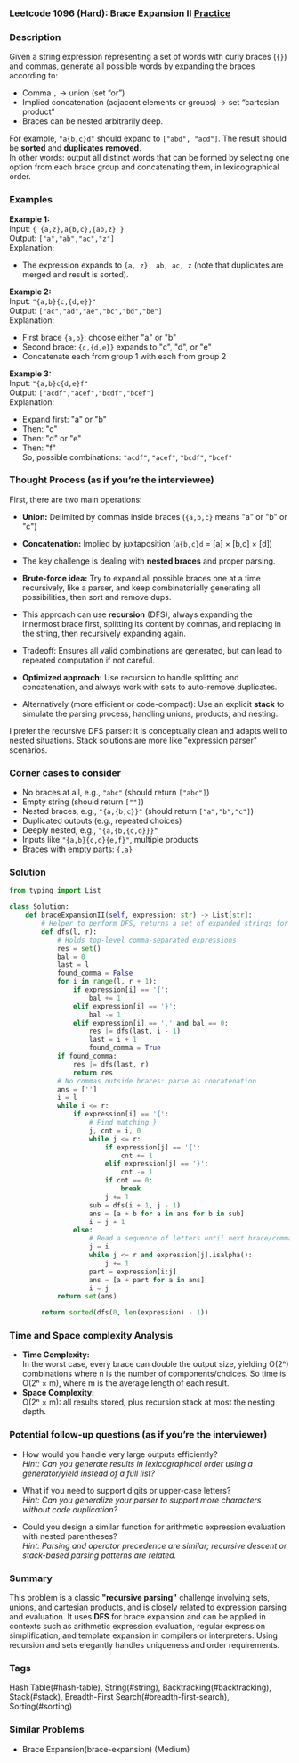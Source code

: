### Leetcode 1096 (Hard): Brace Expansion II [Practice](https://leetcode.com/problems/brace-expansion-ii)

### Description  
Given a string expression representing a set of words with curly braces (`{}`) and commas, generate all possible words by expanding the braces according to:
- Comma `,` → union (set “or”)
- Implied concatenation (adjacent elements or groups) → set “cartesian product”
- Braces can be nested arbitrarily deep.

For example, `"a{b,c}d"` should expand to `["abd", "acd"]`. The result should be **sorted** and **duplicates removed**.  
In other words: output all distinct words that can be formed by selecting one option from each brace group and concatenating them, in lexicographical order.

### Examples  

**Example 1:**  
Input: `{ {a,z},a{b,c},{ab,z} }`  
Output: `["a","ab","ac","z"]`  
Explanation:  
- The expression expands to `{a, z}, ab, ac, z` (note that duplicates are merged and result is sorted).

**Example 2:**  
Input: `"{a,b}{c,{d,e}}"`  
Output: `["ac","ad","ae","bc","bd","be"]`  
Explanation:  
- First brace `{a,b}`: choose either "a" or "b"
- Second brace: `{c,{d,e}}` expands to "c", "d", or "e"
- Concatenate each from group 1 with each from group 2

**Example 3:**  
Input: `"{a,b}c{d,e}f"`  
Output: `["acdf","acef","bcdf","bcef"]`  
Explanation:  
- Expand first: "a" or "b"
- Then: "c"
- Then: "d" or "e"
- Then: "f"  
So, possible combinations: `"acdf"`, `"acef"`, `"bcdf"`, `"bcef"`

### Thought Process (as if you’re the interviewee)  

First, there are two main operations:
- **Union:** Delimited by commas inside braces (`{a,b,c}` means "a" or "b" or "c")
- **Concatenation:** Implied by juxtaposition (`a{b,c}d` = [a] × [b,c] × [d])

- The key challenge is dealing with **nested braces** and proper parsing.
- **Brute-force idea:** Try to expand all possible braces one at a time recursively, like a parser, and keep combinatorially generating all possibilities, then sort and remove dups.
- This approach can use **recursion** (DFS), always expanding the innermost brace first, splitting its content by commas, and replacing in the string, then recursively expanding again.
- Tradeoff: Ensures all valid combinations are generated, but can lead to repeated computation if not careful.
- **Optimized approach:** Use recursion to handle splitting and concatenation, and always work with sets to auto-remove duplicates.
- Alternatively (more efficient or code-compact): Use an explicit **stack** to simulate the parsing process, handling unions, products, and nesting.

I prefer the recursive DFS parser: it is conceptually clean and adapts well to nested situations. Stack solutions are more like "expression parser" scenarios.

### Corner cases to consider  
- No braces at all, e.g., `"abc"` (should return `["abc"]`)
- Empty string (should return `[""]`)
- Nested braces, e.g., `"{a,{b,c}}"` (should return `["a","b","c"]`)
- Duplicated outputs (e.g., repeated choices)
- Deeply nested, e.g., `"{a,{b,{c,d}}}"`
- Inputs like `"{a,b}{c,d}{e,f}"`, multiple products
- Braces with empty parts: `{,a}`

### Solution

```python
from typing import List

class Solution:
    def braceExpansionII(self, expression: str) -> List[str]:
        # Helper to perform DFS, returns a set of expanded strings for s[l:r+1]
        def dfs(l, r):
            # Holds top-level comma-separated expressions
            res = set()
            bal = 0
            last = l
            found_comma = False
            for i in range(l, r + 1):
                if expression[i] == '{':
                    bal += 1
                elif expression[i] == '}':
                    bal -= 1
                elif expression[i] == ',' and bal == 0:
                    res |= dfs(last, i - 1)
                    last = i + 1
                    found_comma = True
            if found_comma:
                res |= dfs(last, r)
                return res
            # No commas outside braces: parse as concatenation
            ans = ['']
            i = l
            while i <= r:
                if expression[i] == '{':
                    # Find matching }
                    j, cnt = i, 0
                    while j <= r:
                        if expression[j] == '{':
                            cnt += 1
                        elif expression[j] == '}':
                            cnt -= 1
                        if cnt == 0:
                            break
                        j += 1
                    sub = dfs(i + 1, j - 1)
                    ans = [a + b for a in ans for b in sub]
                    i = j + 1
                else:
                    # Read a sequence of letters until next brace/comma
                    j = i
                    while j <= r and expression[j].isalpha():
                        j += 1
                    part = expression[i:j]
                    ans = [a + part for a in ans]
                    i = j
            return set(ans)

        return sorted(dfs(0, len(expression) - 1))
```

### Time and Space complexity Analysis  

- **Time Complexity:**  
  In the worst case, every brace can double the output size, yielding O(2ⁿ) combinations where n is the number of components/choices. So time is O(2ⁿ × m), where m is the average length of each result.
- **Space Complexity:**  
  O(2ⁿ × m): all results stored, plus recursion stack at most the nesting depth.

### Potential follow-up questions (as if you’re the interviewer)  

- How would you handle very large outputs efficiently?  
  *Hint: Can you generate results in lexicographical order using a generator/yield instead of a full list?*
  
- What if you need to support digits or upper-case letters?  
  *Hint: Can you generalize your parser to support more characters without code duplication?*
  
- Could you design a similar function for arithmetic expression evaluation with nested parentheses?  
  *Hint: Parsing and operator precedence are similar; recursive descent or stack-based parsing patterns are related.*

### Summary
This problem is a classic **"recursive parsing"** challenge involving sets, unions, and cartesian products, and is closely related to expression parsing and evaluation. It uses **DFS** for brace expansion and can be applied in contexts such as arithmetic expression evaluation, regular expression simplification, and template expansion in compilers or interpreters. Using recursion and sets elegantly handles uniqueness and order requirements.

### Tags
Hash Table(#hash-table), String(#string), Backtracking(#backtracking), Stack(#stack), Breadth-First Search(#breadth-first-search), Sorting(#sorting)

### Similar Problems
- Brace Expansion(brace-expansion) (Medium)